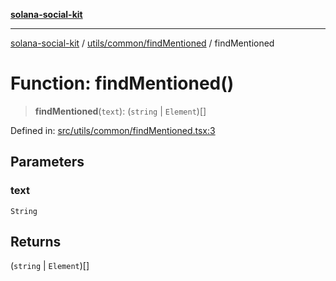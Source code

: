 [**solana-social-kit**](../../../../README.md)

***

[solana-social-kit](../../../../README.md) / [utils/common/findMentioned](../README.md) / findMentioned

# Function: findMentioned()

> **findMentioned**(`text`): (`string` \| `Element`)[]

Defined in: [src/utils/common/findMentioned.tsx:3](https://github.com/SendArcade/solana-social-starter/blob/98f94bb63d3814df24512365f6ae706d273e698f/src/utils/common/findMentioned.tsx#L3)

## Parameters

### text

`String`

## Returns

(`string` \| `Element`)[]
